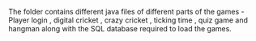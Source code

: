 The folder contains different java files of different parts of the games - Player login , digital cricket , crazy cricket , ticking time , quiz game and hangman along with the SQL database required to load the games.
